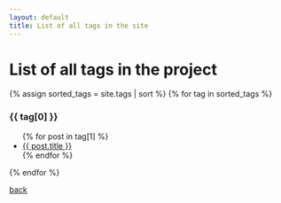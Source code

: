 ```yaml
---
layout: default
title: List of all tags in the site
---
```


# List of all tags in the project

{% assign sorted_tags = site.tags | sort %}
{% for tag in sorted_tags %}
  <h3>{{ tag[0] }}</h3>
  <ul>
    {% for post in tag[1] %}
      <li><a href="{{ post.url }}">{{ post.title }}</a></li>
    {% endfor %}
  </ul>
{% endfor %}

[back](./)

